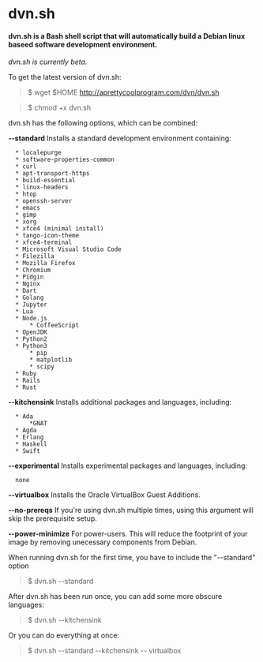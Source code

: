 # dvn.sh

#### dvn.sh is a Bash shell script that will automatically build a Debian linux baseed software development environment.

*dvn.sh is currently beta.*

To get the latest version of dvn.sh:

  > $ wget $HOME http://aprettycoolprogram.com/dvn/dvn.sh
  
  > $ chmod +x dvn.sh
 
 dvn.sh has the following options, which can be combined:
 
  **--standard**
    Installs a standard development environment containing:
    
      * localepurge
      * software-properties-common
      * curl
      * apt-transport-https
      * build-essential
      * linux-headers
      * htop
      * openssh-server
      * emacs
      * gimp
      * xorg
      * xfce4 (minimal install)
      * tango-icon-theme
      * xfce4-terminal
      * Microsoft Visual Studio Code
      * Filezilla
      * Mozilla Firefox
      * Chromium
      * Pidgin
      * Nginx
      * Dart
      * Golang
      * Jupyter
      * Lua
      * Node.js
          * CoffeeScript
      * OpenJDK
      * Python2
      * Python3
          * pip
          * matplotlib
          * scipy
      * Ruby
      * Rails
      * Rust
      
  **--kitchensink**
    Installs additional packages and languages, including:
    
      * Ada
          *GNAT
      * Agda
      * Erlang
      * Haskell
      * Swift
      
  **--experimental**
    Installs experimental packages and languages, including:
    
      none
      
  **--virtualbox**
    Installs the Oracle VirtualBox Guest Additions.

  **--no-prereqs**
    If you're using dvn.sh multiple times, using this argument will skip the prerequisite setup.
    
  **--power-minimize**
    For power-users. This will reduce the footprint of your image by removing unecessary components from Debian.

When running dvn.sh for the first time, you have to include the "--standard" option

  > $ dvn.sh --standard

After dvn.sh has been run once, you can add some more obscure languages:

  > $ dvn.sh --kitchensink
  
Or you can do everything at once:

  > $ dvn.sh --standard --kitchensink -- virtualbox
  
